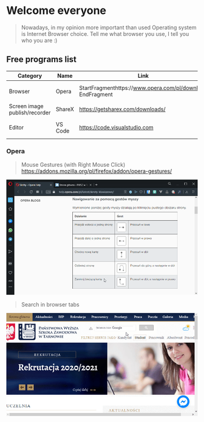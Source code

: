 # Welcome everyone
> Nowadays, in my opinion more important than used Operating system is Internet Browser choice. Tell me what browser you use, I tell you who you are :)

## Free programs list
| Category                      | Name    | Link                                                       | Platform              |   |
|-------------------------------|---------|------------------------------------------------------------|-----------------------|---|
| Browser                       | Opera   | StartFragmenthttps://www.opera.com/pl/download EndFragment | Windows, Linux, macOS |   |
| Screen image publish/recorder | ShareX  | https://getsharex.com/downloads/                           | Windows               |   |
| Editor                        | VS Code | https://code.visualstudio.com                              | Windows, Linux, macOS |   |

### Opera

> Mouse Gestures (with Right Mouse Click) 
> https://addons.mozilla.org/pl/firefox/addon/opera-gestures/
> 
![ddd](docs/operaclose.gif)

> Search in browser tabs
> 
![ddd](docs/operatabs.gif)
